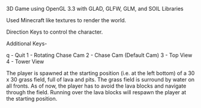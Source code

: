 3D Game using OpenGL 3.3 with GLAD, GLFW, GLM, and SOIL Libraries

Used Minecraft like textures to render the world.

Direction Keys to control the character.

Additional Keys- 

q - Quit
1 - Rotating Chase Cam
2 - Chase Cam (Default Cam)
3 - Top View
4 - Tower View

The player is spawned at the starting position (i.e. at the left bottom) of a 30 x 30 grass field, full of lava and pits. The grass field is surround by water on all fronts. As of now, the player has to avoid the lava blocks and navigate through the field. Running over the lava blocks will respawn the player at the starting position.
